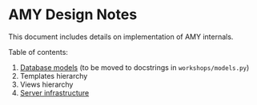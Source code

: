 # AMY Design Notes

This document includes details on implementation of AMY internals.

Table of contents:

1. [Database models](./database_models.md) (to be moved to
   docstrings in `workshops/models.py`)
2. Templates hierarchy
3. Views hierarchy
4. [Server infrastructure](./server_infrastructure.md)
